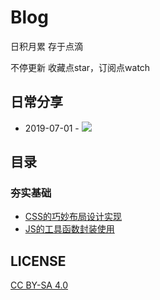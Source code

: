 # Blog
 日积月累 存于点滴 
 
不停更新 收藏点star，订阅点watch

## 日常分享

* 2019-07-01 - [![](https://img.shields.io/badge/CSDN-%E5%89%8D%E7%AB%AF%E8%AE%BE%E8%AE%A1%E8%AF%97-brightgreen)](https://blog.csdn.net/weixin_45416217)

## 目录

### 夯实基础

* [CSS的巧妙布局设计实现](https://github.com/Superljf/The-front-end-warehouse/blob/master/CSS.md)
* [JS的工具函数封装使用](https://github.com/Superljf/The-front-end-warehouse/blob/master/javaScript.md)




## LICENSE
[CC BY-SA 4.0](https://creativecommons.org/licenses/by-sa/4.0/deed.zh)
